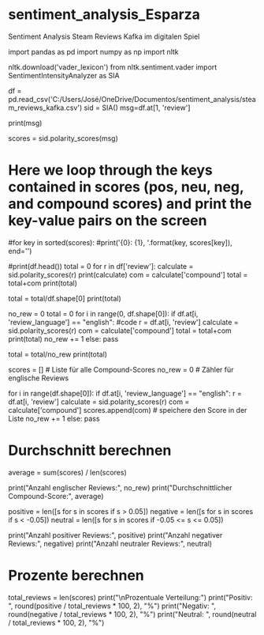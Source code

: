 # sentiment_analysis_Esparza
Sentiment Analysis Steam Reviews Kafka im digitalen Spiel

import pandas as pd
import numpy as np
import nltk

nltk.download('vader_lexicon')
from nltk.sentiment.vader import SentimentIntensityAnalyzer as SIA

df = pd.read_csv('C:/Users/José/OneDrive/Documentos/sentiment_analysis/steam_reviews_kafka.csv')
sid = SIA()
msg=df.at[1, 'review']

print(msg)

scores = sid.polarity_scores(msg)

# Here we loop through the keys contained in scores (pos, neu, neg, and compound scores) and print the key-value pairs on the screen

#for key in sorted(scores):
        #print('{0}: {1}, '.format(key, scores[key]), end='')

#print(df.head())
total = 0
for r in df['review']:
    calculate = sid.polarity_scores(r)
    print(calculate)
    com = calculate['compound']
    total = total+com
    print(total)

total = total/df.shape[0]
print(total)

no_rew = 0 
total = 0 
for i in range(0, df.shape[0]):
    if df.at[i, 'review_language'] == "english":
        #code
        r = df.at[i, 'review']
        calculate = sid.polarity_scores(r)
        com = calculate['compound']
        total = total+com
        print(total)
        no_rew += 1
    else:
        pass

total = total/no_rew
print(total)

scores = []   # Liste für alle Compound-Scores
no_rew = 0    # Zähler für englische Reviews

for i in range(df.shape[0]):
    if df.at[i, 'review_language'] == "english":
        r = df.at[i, 'review']
        calculate = sid.polarity_scores(r)
        com = calculate['compound']
        scores.append(com)   # speichere den Score in der Liste
        no_rew += 1
    else:
        pass

# Durchschnitt berechnen
average = sum(scores) / len(scores)

print("Anzahl englischer Reviews:", no_rew)
print("Durchschnittlicher Compound-Score:", average)

positive = len([s for s in scores if s > 0.05])
negative = len([s for s in scores if s < -0.05])
neutral  = len([s for s in scores if -0.05 <= s <= 0.05])

print("Anzahl positiver Reviews:", positive)
print("Anzahl negativer Reviews:", negative)
print("Anzahl neutraler Reviews:", neutral)

# Prozente berechnen
total_reviews = len(scores)
print("\nProzentuale Verteilung:")
print("Positiv: ", round(positive / total_reviews * 100, 2), "%")
print("Negativ: ", round(negative / total_reviews * 100, 2), "%")
print("Neutral: ", round(neutral  / total_reviews * 100, 2), "%")
